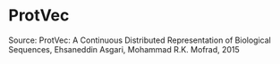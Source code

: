 # ProtVec
Source: ProtVec: A Continuous Distributed Representation of
Biological Sequences, Ehsaneddin Asgari, Mohammad R.K. Mofrad, 2015